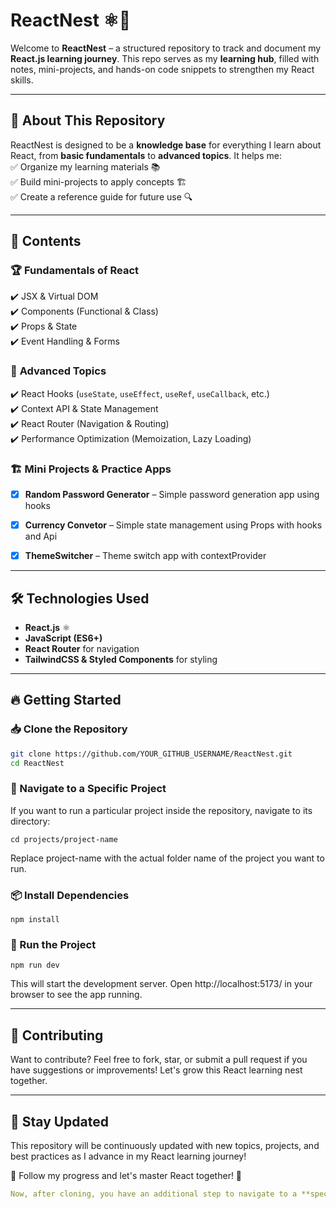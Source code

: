 # ReactNest ⚛️🏡  

Welcome to **ReactNest** – a structured repository to track and document my **React.js learning journey**. This repo serves as my **learning hub**, filled with notes, mini-projects, and hands-on code snippets to strengthen my React skills.  

---

## 🚀 About This Repository  
ReactNest is designed to be a **knowledge base** for everything I learn about React, from **basic fundamentals** to **advanced topics**. It helps me:  
✅ Organize my learning materials 📚  
✅ Build mini-projects to apply concepts 🏗️  
✅ Create a reference guide for future use 🔍  

---

## 📌 Contents  

### 🏆 **Fundamentals of React**  
✔️ JSX & Virtual DOM  
✔️ Components (Functional & Class)  
✔️ Props & State  
✔️ Event Handling & Forms  

### 🎯 **Advanced Topics**  
✔️ React Hooks (`useState`, `useEffect`, `useRef`, `useCallback`, etc.)  
✔️ Context API & State Management  
✔️ React Router (Navigation & Routing)  
✔️ Performance Optimization (Memoization, Lazy Loading)  

### 🏗 **Mini Projects & Practice Apps**  
- [x] **Random Password Generator** – Simple password generation app using hooks
- [x] **Currency Convetor** – Simple state management using Props with hooks and Api 
- [x] **ThemeSwitcher** – Theme switch app with contextProvider  

 

---

## 🛠️ Technologies Used  
- **React.js** ⚛️  
- **JavaScript (ES6+)**  
- **React Router** for navigation  
- **TailwindCSS & Styled Components** for styling  

---

## 🔥 Getting Started  

### 📥 Clone the Repository  
```bash
git clone https://github.com/YOUR_GITHUB_USERNAME/ReactNest.git
cd ReactNest
```
### 📂 Navigate to a Specific Project
If you want to run a particular project inside the repository, navigate to its directory:
```base
cd projects/project-name
```
Replace project-name with the actual folder name of the project you want to run.

### 📦 Install Dependencies
```base
npm install
```

### 🚀 Run the Project
```base
npm run dev
```
This will start the development server. Open http://localhost:5173/ in your browser to see the app running.

---

## 🌟 Contributing
Want to contribute? Feel free to fork, star, or submit a pull request if you have suggestions or improvements! Let's grow this React learning nest together.

---
## 📢 Stay Updated
This repository will be continuously updated with new topics, projects, and best practices as I advance in my React learning journey!

🚀 Follow my progress and let's master React together! 🎉
```yaml
Now, after cloning, you have an additional step to navigate to a **specific project** before running it. Let me know if you need further modifications! 🚀🔥
```
